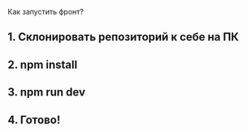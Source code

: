 Как запустить фронт?
## 1. Склонировать репозиторий к себе на ПК
## 2. npm install
## 3. npm run dev
## 4. Готово!
